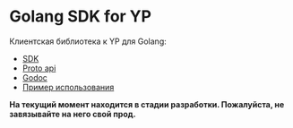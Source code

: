 Golang SDK for YP
=========

Клиентская библиотека к YP для Golang:
  - [SDK](yp)
  - [Proto api](proto)
  - [Godoc](https://godoc.yandex-team.ru/pkg/a.yandex-team.ru/yp/go/yp/)
  - [Пример использования](yp/example)

**На текущий момент находится в стадии разработки. Пожалуйста, не завязывайте на него свой прод.**
